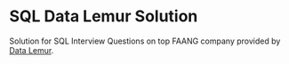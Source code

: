 # SQL Data Lemur Solution

Solution for SQL Interview Questions on top FAANG company provided by [Data Lemur](https://datalemur.com?referralCode=ChuDcJij).